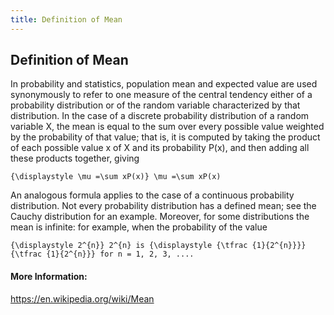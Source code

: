 ```yaml
---
title: Definition of Mean
---
```

## Definition of Mean

In probability and statistics, population mean and expected value are used synonymously to refer to one measure of the central tendency either of a probability distribution or of the random variable characterized by that distribution. In the case of a discrete probability distribution of a random variable X, the mean is equal to the sum over every possible value weighted by the probability of that value; that is, it is computed by taking the product of each possible value x of X and its probability P(x), and then adding all these products together, giving 
```
{\displaystyle \mu =\sum xP(x)} \mu =\sum xP(x)
```
An analogous formula applies to the case of a continuous probability distribution. Not every probability distribution has a defined mean; see the Cauchy distribution for an example. Moreover, for some distributions the mean is infinite: for example, when the probability of the value 
```
{\displaystyle 2^{n}} 2^{n} is {\displaystyle {\tfrac {1}{2^{n}}}} {\tfrac {1}{2^{n}}} for n = 1, 2, 3, ....
```

<!-- The article goes here, in GitHub-flavored Markdown. Feel free to add YouTube videos, images, and CodePen/JSBin embeds  -->

#### More Information:
<!-- Please add any articles you think might be helpful to read before writing the article -->

https://en.wikipedia.org/wiki/Mean

